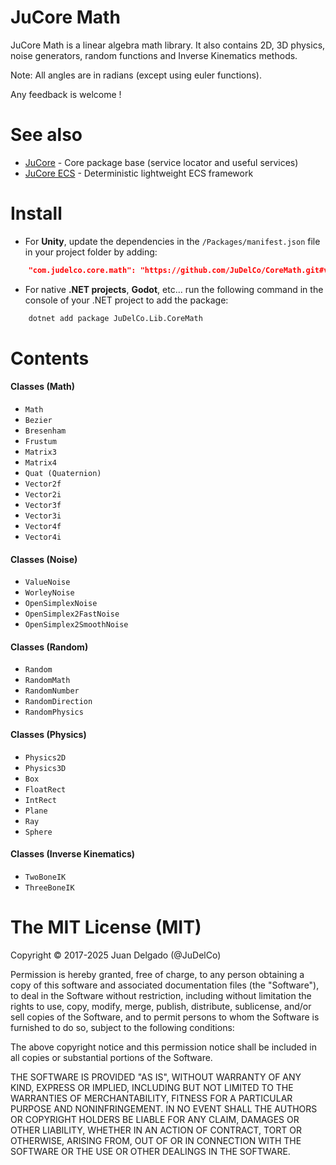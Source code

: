 JuCore Math
=====================

JuCore Math is a linear algebra math library. It also contains 2D, 3D physics, noise generators, random functions and Inverse Kinematics methods.

Note: All angles are in radians (except using euler functions).

Any feedback is welcome !


See also
=====================

- [JuCore](https://github.com/JuDelCo/Core) - Core package base (service locator and useful services)
- [JuCore ECS](https://github.com/JuDelCo/CoreECS) - Deterministic lightweight ECS framework


Install
=====================

- For **Unity**, update the dependencies in the ```/Packages/manifest.json``` file in your project folder by adding:

```json
	"com.judelco.core.math": "https://github.com/JuDelCo/CoreMath.git#v1.14.0",
```

- For native **.NET projects**, **Godot**, etc... run the following command in the console of your .NET project to add the package:

```bash
	dotnet add package JuDelCo.Lib.CoreMath
```


Contents
=====================

#### Classes (Math)

- ```Math```
- ```Bezier```
- ```Bresenham```
- ```Frustum```
- ```Matrix3```
- ```Matrix4```
- ```Quat (Quaternion)```
- ```Vector2f```
- ```Vector2i```
- ```Vector3f```
- ```Vector3i```
- ```Vector4f```
- ```Vector4i```

#### Classes (Noise)

- ```ValueNoise```
- ```WorleyNoise```
- ```OpenSimplexNoise```
- ```OpenSimplex2FastNoise```
- ```OpenSimplex2SmoothNoise```

#### Classes (Random)

- ```Random```
- ```RandomMath```
- ```RandomNumber```
- ```RandomDirection```
- ```RandomPhysics```

#### Classes (Physics)

- ```Physics2D```
- ```Physics3D```
- ```Box```
- ```FloatRect```
- ```IntRect```
- ```Plane```
- ```Ray```
- ```Sphere```

#### Classes (Inverse Kinematics)

- ```TwoBoneIK```
- ```ThreeBoneIK```


The MIT License (MIT)
=====================

Copyright © 2017-2025 Juan Delgado (@JuDelCo)

Permission is hereby granted, free of charge, to any person obtaining a copy
of this software and associated documentation files (the "Software"), to deal
in the Software without restriction, including without limitation the rights
to use, copy, modify, merge, publish, distribute, sublicense, and/or sell
copies of the Software, and to permit persons to whom the Software is
furnished to do so, subject to the following conditions:

The above copyright notice and this permission notice shall be included in
all copies or substantial portions of the Software.

THE SOFTWARE IS PROVIDED "AS IS", WITHOUT WARRANTY OF ANY KIND, EXPRESS OR
IMPLIED, INCLUDING BUT NOT LIMITED TO THE WARRANTIES OF MERCHANTABILITY,
FITNESS FOR A PARTICULAR PURPOSE AND NONINFRINGEMENT. IN NO EVENT SHALL THE
AUTHORS OR COPYRIGHT HOLDERS BE LIABLE FOR ANY CLAIM, DAMAGES OR OTHER
LIABILITY, WHETHER IN AN ACTION OF CONTRACT, TORT OR OTHERWISE, ARISING FROM,
OUT OF OR IN CONNECTION WITH THE SOFTWARE OR THE USE OR OTHER DEALINGS IN
THE SOFTWARE.
